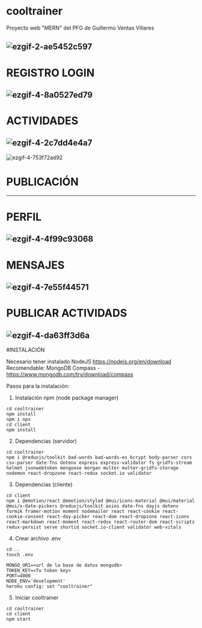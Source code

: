 ﻿# cooltrainer
Proyecto web "MERN" del PFG de Guillermo Ventas Villares

![ezgif-2-ae5452c597](https://github.com/Guilleuve/PFG-GuillermoVentasVillares/assets/56960692/e7a7c335-d0c6-4179-8405-f0a89c6a9ae2)
------------------------------------------------------------------------------------------------------------------------------------
# REGISTRO LOGIN
![ezgif-4-8a0527ed79](https://github.com/Guilleuve/PFG-GuillermoVentasVillares/assets/56960692/505a379f-9bb0-4293-84da-97019384c3d0)
------------------------------------------------------------------------------------------------------------------------------------
# ACTIVIDADES
![ezgif-4-2c7dd4e4a7](https://github.com/Guilleuve/PFG-GuillermoVentasVillares/assets/56960692/68c3ff69-a926-403a-b174-78c350a7951b)
------------------------------------------------------------------------------------------------------------------------------------
![ezgif-4-753f72ad92](https://github.com/Guilleuve/PFG-GuillermoVentasVillares/assets/56960692/9229c2e9-8c61-4bfe-a38a-7017086568a7)
# PUBLICACIÓN
------------------------------------------------------------------------------------------------------------------------------------
# PERFIL
![ezgif-4-4f99c93068](https://github.com/Guilleuve/PFG-GuillermoVentasVillares/assets/56960692/7498a69b-fd79-4b6b-8559-5b494dda40ea)
------------------------------------------------------------------------------------------------------------------------------------
# MENSAJES
![ezgif-4-7e55f44571](https://github.com/Guilleuve/PFG-GuillermoVentasVillares/assets/56960692/dda04a08-2b20-4e2b-821e-df28c6798cae)
------------------------------------------------------------------------------------------------------------------------------------
# PUBLICAR ACTIVIDADS
![ezgif-4-da63ff3d6a](https://github.com/Guilleuve/PFG-GuillermoVentasVillares/assets/56960692/2a88cca5-6341-42da-bb18-ce803cc234be)
------------------------------------------------------------------------------------------------------------------------------------
#INSTALACIÓN

Necesario tener instalado NodeJS https://nodejs.org/en/download
Recomendable: MongoDB Compass - https://www.mongodb.com/try/download/compass

Pasos para la instalación:

1) Instalación npm (node package manager)
```
cd cooltrainer
npm install
npm i npx
cd client
npm install
```

2) Dependencias (servidor)
```
cd cooltrainer
npm i @reduxjs/toolkit bad-words bad-words-es bcrypt body-parser cors csv-parser date-fns dotenv express express-validator fs gridfs-stream helmet jsonwebtoken mongoose morgan multer multer-gridfs-storage nodemon react-dropzone react-redux socket.io validator

```
3) Dependencias (cliente)
```
cd client
npm i @emotion/react @emotion/styled @mui/icons-material @mui/material @mui/x-date-pickers @reduxjs/toolkit axios date-fns dayjs dotenv formik framer-motion moment nodemailer react react-cookie react-cookie-consent react-day-picker react-dom react-dropzone react-icons react-markdown react-moment react-redux react-router-dom react-scripts redux-persist serve shortid socket.io-client validator web-vitals

```

4) Crear archivo .env

```
cd ..
touch .env
```

```
MONGO_URI=<url de la base de datos mongodb> 
TOKEN_KEY=<Tu token key>
PORT=4000
NODE_ENV='development'
heroku config: set "cooltrainer"
```

5) Iniciar cooltrainer
```
cd cooltrainer
cd client
npm start
```
